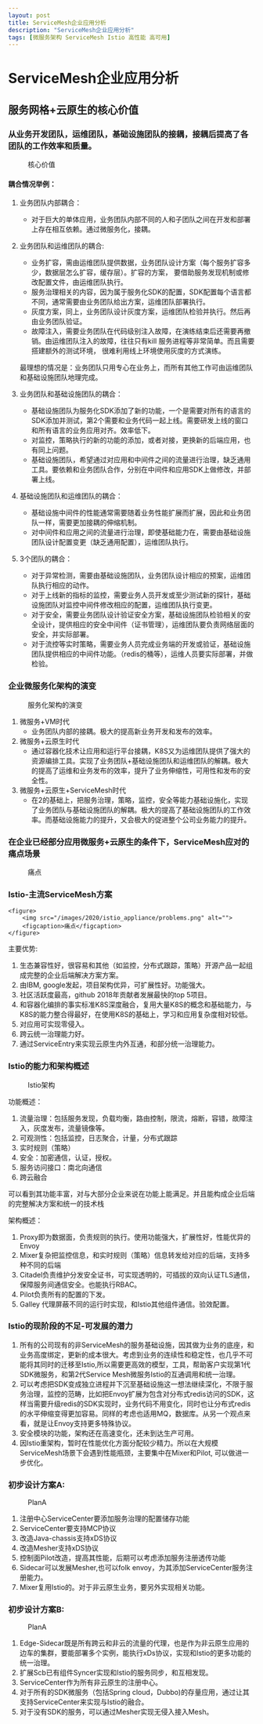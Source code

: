 ```yaml
---
layout: post
title: ServiceMesh企业应用分析
description: "ServiceMesh企业应用分析"
tags: [微服务架构 ServiceMesh Istio 高性能 高可用] 
---
```


# ServiceMesh企业应用分析

## 服务网格+云原生的核心价值
### 从业务开发团队，运维团队，基础设施团队的接耦，接耦后提高了各团队的工作效率和质量。
<figure>
	<img src="/images/2020/istio_appliance/core_value.jpg" alt="">
	<figcaption>核心价值</figcaption>
</figure>

#### 耦合情况举例：
1. 业务团队内部耦合：
   + 对于巨大的单体应用，业务团队内部不同的人和子团队之间在开发和部署上存在相互依赖。通过微服务化，接耦。
2. 业务团队和运维团队的耦合:
   + 业务扩容，需由运维团队提供数据，业务团队设计方案（每个服务扩容多少，数据层怎么扩容，缓存层）。扩容的方案，
   要借助服务发现机制或修改配置文件，由运维团队执行。
   + 服务治理相关的内容，因为属于服务化SDK的配置，SDK配置每个语言都不同，通常需要由业务团队给出方案，运维团队部署执行。
   + 灰度方案，同上，业务团队设计灰度方案，运维团队检验并执行。然后再由业务团队验证。
   + 故障注入，需要业务团队在代码级别注入故障，在演练结束后还需要再撤销。由运维团队注入的故障，往往只有kill 服务进程等非常简单。而且需要搭建额外的测试环境，
   很难利用线上环境使用灰度的方式演练。
   
   最理想的情况是：业务团队只用专心在业务上，而所有其他工作可由运维团队和基础设施团队地理完成。
   
3. 业务团队和基础设施团队的耦合：
   + 基础设施团队为服务化SDK添加了新的功能，一个是需要对所有的语言的SDK添加并测试，第2个需要和业务代码一起上线。需要研发上线的窗口和所有语言的业务应用对齐。效率低下。
   + 对监控，策略执行的新的功能的添加，或者对接，更换新的后端应用，也有同上问题。
   + 基础设施团队，希望通过对应用和中间件之间的流量进行治理，缺乏通用工具。要依赖和业务团队合作，分别在中间件和应用SDK上做修改，并部署上线。
   
4. 基础设施团队和运维团队的耦合：
   + 基础设施中间件的性能通常需要随着业务性能扩展而扩展，因此和业务团队一样，需要更加接耦的伸缩机制。
   + 对中间件和应用之间的流量进行治理，即使基础能力在，需要由基础设施团队设计配置变更（缺乏通用配置），运维团队执行。
   
5. 3个团队的耦合：
   + 对于异常检测，需要由基础设施团队，业务团队设计相应的预案，运维团队执行相应的动作。
   + 对于上线新的指标的监控，需要业务人员开发或至少测试新的探针，基础设施团队对监控中间件修改相应的配置，运维团队执行变更。
   + 对于安全，需要业务团队设计验证安全方案，基础设施团队检验相关的安全设计，提供相应的安全中间件（证书管理），运维团队要负责网络层面的安全，并实际部署。
   + 对于流控等实时策略，需要业务人员完成业务端的开发或验证，基础设施团队提供相应的中间件功能。（redis的桶等），运维人员要实际部署，并做检验。
   
   
### 企业微服务化架构的演变
<figure>
	<img src="/images/2020/istio_appliance/arch_change_with_time.png" alt="">
	<figcaption>服务化架构的演变</figcaption>
</figure>

1. 微服务+VM时代
   + 业务团队内部的接耦。极大的提高新业务开发和发布的效率。
2. 微服务+云原生时代
   + 通过容器化技术让应用和运行平台接耦，K8S又为运维团队提供了强大的资源编排工具。实现了业务团队+基础设施团队和运维团队的解耦。极大的提高了运维和业务发布的效率，提升了业务伸缩性，可用性和发布的安全性。
3. 微服务+云原生+ServiceMesh时代
   + 在2的基础上，把服务治理，策略，监控，安全等能力基础设施化，实现了业务团队与基础设施团队的解耦。极大的提高了基础设施团队的工作效率。而基础设施能力的提升，又会极大的促进整个公司业务能力的提升。

###  在企业已经部分应用微服务+云原生的条件下，ServiceMesh应对的痛点场景
  <figure>
  	<img src="/images/2020/istio_appliance/problems.png" alt="">
  	<figcaption>痛点</figcaption>
  </figure> 
  
### Istio-主流ServiceMesh方案
    <figure>
    	<img src="/images/2020/istio_appliance/problems.png" alt="">
    	<figcaption>痛点</figcaption>
    </figure> 
 
主要优势:
1. 生态兼容性好，很容易和其他（如监控，分布式跟踪，策略）开源产品一起组成完整的企业后端解决方案方案。
2. 由IBM, google发起，项目架构优异，可扩展性好。功能强大。
3. 社区活跃度最高，github 2018年贡献者发展最快的top 5项目。
4. 和容器化编排的事实标准K8S深度融合，复用大量K8S的概念和基础能力，与K8S的能力整合得最好，在使用K8S的基础上，学习和应用复杂度相对较低。
5. 对应用可实现零侵入。
6. 跨云统一治理能力好。
7. 通过ServiceEntry来实现云原生内外互通，和部分统一治理能力。

### Istio的能力和架构概述
<figure>
    <img src="/images/2020/istio_appliance/1-layer-arch.png" alt="">
    <figcaption>Istio架构</figcaption>
</figure>
 
功能概述：
1. 流量治理：包括服务发现，负载均衡，路由控制，限流，熔断，容错，故障注入，灰度发布，流量镜像等。
1. 可观测性：包括监控，日志聚合，计量，分布式跟踪
1. 实时规则（策略）
1. 安全：加密通信，认证，授权。
1. 服务访问接口：南北向通信
1. 跨云融合

可以看到其功能丰富，对与大部分企业来说在功能上能满足。并且能构成企业后端的完整解决方案和统一的技术栈


架构概述：
1. Proxy即为数据面，负责规则的执行。使用功能强大，扩展性好，性能优异的Envoy
1. Mixer复杂把监控信息，和实时规则（策略）信息转发给对应的后端，支持多种不同的后端
1. Citadel负责维护分发安全证书，可实现透明的，可插拔的双向认证TLS通信，保障服务间通信安全。也能执行RBAC。
1. Pilot负责所有的配置的下发。
1. Galley 代理屏蔽不同的运行时实现，和Istio其他组件通信。验效配置。

### Istio的现阶段的不足-可发展的潜力
1. 所有的公司现有的非ServiceMesh的服务基础设施，因其做为业务的底座，和业务高度绑定，更新的成本很大。考虑到业务的连续性和稳定性，也几乎不可能将其同时的迁移至Istio,所以需要更高效的模型，工具，帮助客户实现第1代SDK微服务，和第2代Service Mesh微服务Istio的互通调用和统一治理。
1. 可以考虑把SDK变成独立进程并下沉至基础设施这一想法继续深化，不限于服务治理，监控的范畴，比如把Envoy扩展为包含对分布式redis访问的SDK，这样当需要升级redis的SDK实现时，业务代码不用变化，同时也让分布式redis的水平伸缩变得更加容易。同样的考虑也适用MQ，数据库。从另一个观点来看，就是让Envoy支持更多特殊协议。
1. 安全模块的功能，架构还在高速变化，还未到达生产可用。
1. 因Istio重架构，暂时在性能优化方面分配较少精力。所以在大规模ServiceMesh场景下会遇到性能瓶颈，主要集中在Mixer和Pilot, 可以做进一步优化。

### 初步设计方案A:
<figure>
    <img src="/images/2020/istio_appliance/planA.png" alt="">
    <figcaption>PlanA</figcaption>
</figure>

1. 注册中心ServiceCenter要添加服务治理的配置储存功能
1. ServiceCenter要支持MCP协议
1. 改造Java-chassis支持xDS协议
1. 改造Mesher支持xDS协议
1. 控制面Pilot改造，提高其性能，后期可以考虑添加服务注册透传功能
1. Sidecar可以发展Mesher,也可以folk envoy，为其添加ServiceCenter服务注册能力。
1. Mixer复用Istio的。对于非云原生业务，要另外实现相关功能。

### 初步设计方案B:
<figure>
    <img src="/images/2020/istio_appliance/planB.png" alt="">
    <figcaption>PlanA</figcaption>
</figure>

1. Edge-Sidecar既是所有跨云和非云的流量的代理，也是作为非云原生应用的边车的集群，要能部署多个实例，能执行xDs协议，实现和Istio的更多功能的统一治理。
1. 扩展Scb已有组件Syncer实现和Istio的服务同步，和互相发现。
1. ServiceCenter作为所有非云原生的注册中心。
1. 对于所有的SDK微服务（包括Spring cloud，Dubbo)的存量应用，通过让其支持ServiceCenter来实现与Istio的融合。
1. 对于没有SDK的服务，可以通过Mesher实现无侵入接入Mesh。